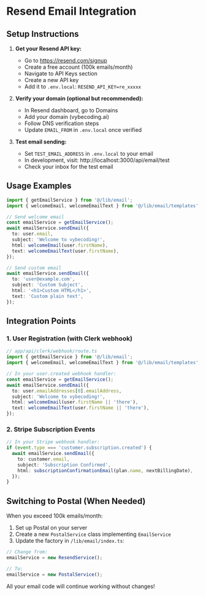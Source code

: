 # Resend Email Integration

## Setup Instructions

1. **Get your Resend API key:**
   - Go to https://resend.com/signup
   - Create a free account (100k emails/month)
   - Navigate to API Keys section
   - Create a new API key
   - Add it to `.env.local`: `RESEND_API_KEY=re_xxxxx`

2. **Verify your domain (optional but recommended):**
   - In Resend dashboard, go to Domains
   - Add your domain (vybecoding.ai)
   - Follow DNS verification steps
   - Update `EMAIL_FROM` in `.env.local` once verified

3. **Test email sending:**
   - Set `TEST_EMAIL_ADDRESS` in `.env.local` to your email
   - In development, visit: http://localhost:3000/api/email/test
   - Check your inbox for the test email

## Usage Examples

```typescript
import { getEmailService } from '@/lib/email';
import { welcomeEmail, welcomeEmailText } from '@/lib/email/templates';

// Send welcome email
const emailService = getEmailService();
await emailService.sendEmail({
  to: user.email,
  subject: 'Welcome to vybecoding!',
  html: welcomeEmail(user.firstName),
  text: welcomeEmailText(user.firstName),
});

// Send custom email
await emailService.sendEmail({
  to: 'user@example.com',
  subject: 'Custom Subject',
  html: '<h1>Custom HTML</h1>',
  text: 'Custom plain text',
});
```

## Integration Points

### 1. User Registration (with Clerk webhook)
```typescript
// app/api/clerk/webhook/route.ts
import { getEmailService } from '@/lib/email';
import { welcomeEmail, welcomeEmailText } from '@/lib/email/templates';

// In your user.created webhook handler:
const emailService = getEmailService();
await emailService.sendEmail({
  to: user.emailAddresses[0].emailAddress,
  subject: 'Welcome to vybecoding!',
  html: welcomeEmail(user.firstName || 'there'),
  text: welcomeEmailText(user.firstName || 'there'),
});
```

### 2. Stripe Subscription Events
```typescript
// In your Stripe webhook handler:
if (event.type === 'customer.subscription.created') {
  await emailService.sendEmail({
    to: customer.email,
    subject: 'Subscription Confirmed',
    html: subscriptionConfirmationEmail(plan.name, nextBillingDate),
  });
}
```

## Switching to Postal (When Needed)

When you exceed 100k emails/month:

1. Set up Postal on your server
2. Create a new `PostalService` class implementing `EmailService`
3. Update the factory in `/lib/email/index.ts`:

```typescript
// Change from:
emailService = new ResendService();

// To:
emailService = new PostalService();
```

All your email code will continue working without changes!